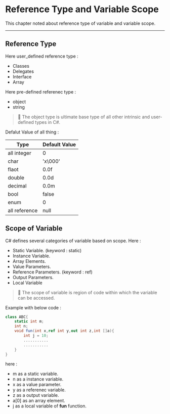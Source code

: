 Reference Type and Variable Scope
================================
This chapter noted about reference type of variable and variable scope.

<hr />

## Reference Type
Here user_defined reference type : 
- Classes
- Delegates
- Interface
- Array
  
Here pre-defined referenec type : 
- object
- string

> 🔴 The object type is ultimate base type of all other intrinsic and user-defined types in C#.

Defalut Value of all thing : 

| Type   | Default Value                             |
|--------|-------------------------------------------|
| all integer| 0                                     |
| char   | 'x\000'                                   |
| flaot  | 0.0f                                      |
| double | 0.0d                                      |
| decimal| 0.0m                                      |
| bool   | false                                     |
| enum   | 0                                         |
| all reference | null                               |

## Scope of Variable
C# defines several categories of variable based on scope. Here : 

- Static Variable. (keyword : static)
- Instance Variable.
- Array Elements.
- Value Parameters.
- Reference Parameters. (keyword : ref)
- Output Parameters.
- Local Variable

> 🔴 The scope of variable is region of code within which the variable can be accessed.

Example with below code :
```cs
class ABC{
    static int m;
    int n;
    void fun(int x,ref int y,out int z,int []a){
        int j = 10;
        ...........
        ...........
    }
}
```

here : 
- m as a static variable.
- n as a instance variable.
- x as a value parameter.
- y as a referenec variable.
- z as a output variable.
- a[0] as an array element.
- j as a local variable of **fun** function.

